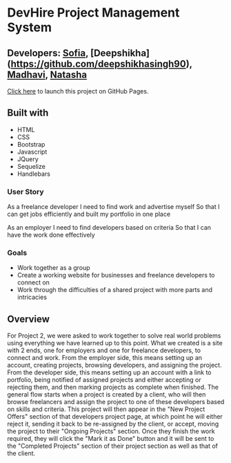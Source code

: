 # DevHire Project Management System

## Developers: [Sofia](https://github.com/iskona), [Deepshikha] (https://github.com/deepshikhasingh90), [Madhavi](https://github.com/madhavic1), [Natasha](https://github.com/nadair42)

[Click here](https://iskona.github.io/DevHire/) to launch this project on GitHub Pages.

## Built with
* HTML
* CSS
* Bootstrap
* Javascript
* JQuery
* Sequelize
* Handlebars

### User Story

As a freelance developer
I need to find work and advertise myself
So that I can get jobs efficiently and built my portfolio in one place

As an employer
I need to find developers based on criteria
So that I can have the work done effectively

### Goals
- Work together as a group
- Create a working website for businesses and freelance developers to connect on
- Work through the difficulties of a shared project with more parts and intricacies

## Overview

For Project 2, we were asked to work together to solve real world problems using everything we have learned up to this point. What we created is a site with 2 ends, one for employers and one for freelance developers, to connect and work.
From the employer side, this means setting up an account, creating projects, browsing developers, and assigning the project.
From the developer side, this means setting up an account with a link to portfolio, being notified of assigned projects and either accepting or rejecting them, and then marking projects as complete when finished.
The general flow starts when a project is created by a client, who will then browse freelancers and assign the project to one of these developers based on skills and criteria. This project will then appear in the "New Project Offers" section of that developers project page, at which point he will either reject it, sending it back to be re-assigned by the client, or accept, moving the project to their "Ongoing Projects" section. Once they finish the work required, they will click the "Mark it as Done" button and it will be sent to the "Completed Projects" section of their project section as well as that of the client.


